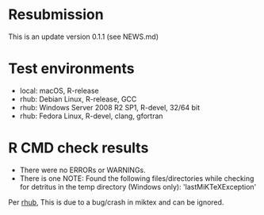 # Resubmission

This is an update version 0.1.1 (see NEWS.md)

# Test environments
* local: macOS, R-release 
* rhub: Debian Linux, R-release, GCC
* rhub: Windows Server 2008 R2 SP1, R-devel, 32/64 bit
* rhub: Fedora Linux, R-devel, clang, gfortran


# R CMD check results
* There were no ERRORs or WARNINGs.
* There is one NOTE: Found the following files/directories while checking for detritus in the temp directory (Windows only):
    'lastMiKTeXException' 

Per [rhub](https://github.com/r-hub/rhub/issues/503), This is due to a bug/crash in miktex and can be ignored.
